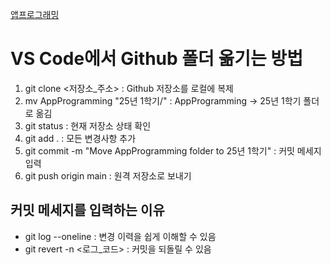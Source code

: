 [앱프로그래밍](https://github.com/pmg1020/TIL/tree/main/25%EB%85%84%201%ED%95%99%EA%B8%B0/AppProgramminggit)

# VS Code에서 Github 폴더 옮기는 방법
1. git clone <저장소_주소> : Github 저장소를 로컬에 복제
2. mv AppProgramming "25년 1학기/" : AppProgramming -> 25년 1학기 폴더로 옮김
3. git status : 현재 저장소 상태 확인
4. git add . : 모든 변경사항 추가
5. git commit -m "Move AppProgramming folder to 25년 1학기" : 커밋 메세지 입력
6. git push origin main : 원격 저장소로 보내기

## 커밋 메세지를 입력하는 이유
- git log --oneline : 변경 이력을 쉽게 이해할 수 있음
- git revert -n <로그_코드> : 커밋을 되돌릴 수 있음



